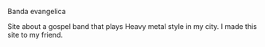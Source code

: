 Banda evangelica

Site about a gospel band that plays Heavy metal style in my city.
I made this site to my friend.